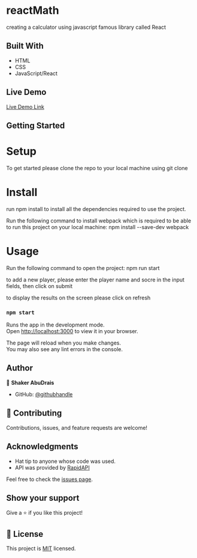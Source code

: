 # reactMath
creating a calculator using javascript famous library called React


## Built With

- HTML
- CSS
- JavaScript/React

## Live Demo
[Live Demo Link]()

## Getting Started

# Setup
To get started please clone the repo to your local machine using git clone

# Install
run npm install to install all the dependencies required to use the project.

Run the following command to install webpack which is required to be able to run this project on your local machine: npm install --save-dev webpack

# Usage
Run the following command to open the project: npm run start

to add a new player, please enter the player name and socre in the input fields, then click on submit

to display the results on the screen please click on refresh

### `npm start`

Runs the app in the development mode.\
Open [http://localhost:3000](http://localhost:3000) to view it in your browser.

The page will reload when you make changes.\
You may also see any lint errors in the console.


## Author

👤 **Shaker AbuDrais**

- GitHub: [@githubhandle](https://github.com/shakerAbuDrais)

## 🤝 Contributing

Contributions, issues, and feature requests are welcome!

## Acknowledgments

- Hat tip to anyone whose code was used.
- API was provided by [RapidAPI](https://rapidapi.com/thekevinconnor-lPsiMJNfyt0/api/free-epic-games/) 

Feel free to check the [issues page](../../issues/).

## Show your support

Give a ⭐️ if you like this project!

## 📝 License

This project is [MIT](./LICENSE) licensed.


